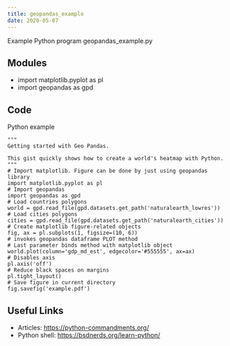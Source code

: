 ```yaml
---
title: geopandas_example
date: 2020-05-07
---
```

Example Python program geopandas_example.py

## Modules

* import matplotlib.pyplot as pl
* import geopandas as gpd

## Code

Python example

    """
    Getting started with Geo Pandas.
    
    This gist quickly shows how to create a world's heatmap with Python.
    """
    # Import matplotlib. Figure can be done by just using geopandas library
    import matplotlib.pyplot as pl
    # Import geopandas
    import geopandas as gpd
    # Load countries polygons
    world = gpd.read_file(gpd.datasets.get_path('naturalearth_lowres'))
    # Load cities polygons
    cities = gpd.read_file(gpd.datasets.get_path('naturalearth_cities'))
    # Create matplotlib figure-related objects
    fig, ax = pl.subplots(1, figsize=(10, 6))
    # invokes geopandas dataframe PLOT method
    # Last parameter binds method with matplotlib object
    world.plot(column='gdp_md_est', edgecolor='#555555', ax=ax)
    # Disables axis
    pl.axis('off')
    # Reduce black spaces on margins
    pl.tight_layout()
    # Save figure in current directory
    fig.savefig('example.pdf')

## Useful Links

- Articles: https://python-commandments.org/
- Python shell: https://bsdnerds.org/learn-python/
